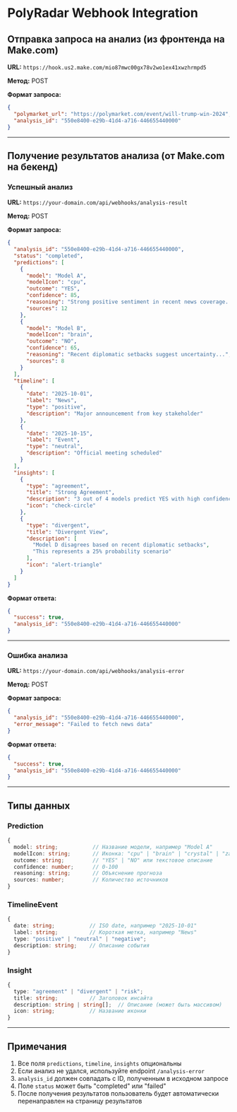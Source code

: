# PolyRadar Webhook Integration

## Отправка запроса на анализ (из фронтенда на Make.com)

**URL:** `https://hook.us2.make.com/mio87mwc00gx78v2wo1ex41xwzhrmpd5`

**Метод:** POST

**Формат запроса:**
```json
{
  "polymarket_url": "https://polymarket.com/event/will-trump-win-2024",
  "analysis_id": "550e8400-e29b-41d4-a716-446655440000"
}
```

---

## Получение результатов анализа (от Make.com на бекенд)

### Успешный анализ

**URL:** `https://your-domain.com/api/webhooks/analysis-result`

**Метод:** POST

**Формат запроса:**
```json
{
  "analysis_id": "550e8400-e29b-41d4-a716-446655440000",
  "status": "completed",
  "predictions": [
    {
      "model": "Model A",
      "modelIcon": "cpu",
      "outcome": "YES",
      "confidence": 85,
      "reasoning": "Strong positive sentiment in recent news coverage...",
      "sources": 12
    },
    {
      "model": "Model B",
      "modelIcon": "brain",
      "outcome": "NO",
      "confidence": 65,
      "reasoning": "Recent diplomatic setbacks suggest uncertainty...",
      "sources": 8
    }
  ],
  "timeline": [
    {
      "date": "2025-10-01",
      "label": "News",
      "type": "positive",
      "description": "Major announcement from key stakeholder"
    },
    {
      "date": "2025-10-15",
      "label": "Event",
      "type": "neutral",
      "description": "Official meeting scheduled"
    }
  ],
  "insights": [
    {
      "type": "agreement",
      "title": "Strong Agreement",
      "description": "3 out of 4 models predict YES with high confidence",
      "icon": "check-circle"
    },
    {
      "type": "divergent",
      "title": "Divergent View",
      "description": [
        "Model D disagrees based on recent diplomatic setbacks",
        "This represents a 25% probability scenario"
      ],
      "icon": "alert-triangle"
    }
  ]
}
```

**Формат ответа:**
```json
{
  "success": true,
  "analysis_id": "550e8400-e29b-41d4-a716-446655440000"
}
```

---

### Ошибка анализа

**URL:** `https://your-domain.com/api/webhooks/analysis-error`

**Метод:** POST

**Формат запроса:**
```json
{
  "analysis_id": "550e8400-e29b-41d4-a716-446655440000",
  "error_message": "Failed to fetch news data"
}
```

**Формат ответа:**
```json
{
  "success": true,
  "analysis_id": "550e8400-e29b-41d4-a716-446655440000"
}
```

---

## Типы данных

### Prediction
```typescript
{
  model: string;           // Название модели, например "Model A"
  modelIcon: string;       // Иконка: "cpu" | "brain" | "crystal" | "zap"
  outcome: string;         // "YES" | "NO" или текстовое описание
  confidence: number;      // 0-100
  reasoning: string;       // Объяснение прогноза
  sources: number;         // Количество источников
}
```

### TimelineEvent
```typescript
{
  date: string;           // ISO date, например "2025-10-01"
  label: string;          // Короткая метка, например "News"
  type: "positive" | "neutral" | "negative";
  description: string;    // Описание события
}
```

### Insight
```typescript
{
  type: "agreement" | "divergent" | "risk";
  title: string;          // Заголовок инсайта
  description: string | string[];  // Описание (может быть массивом)
  icon: string;           // Название иконки
}
```

---

## Примечания

1. Все поля `predictions`, `timeline`, `insights` опциональны
2. Если анализ не удался, используйте endpoint `/analysis-error`
3. `analysis_id` должен совпадать с ID, полученным в исходном запросе
4. Поле `status` может быть "completed" или "failed"
5. После получения результатов пользователь будет автоматически перенаправлен на страницу результатов

